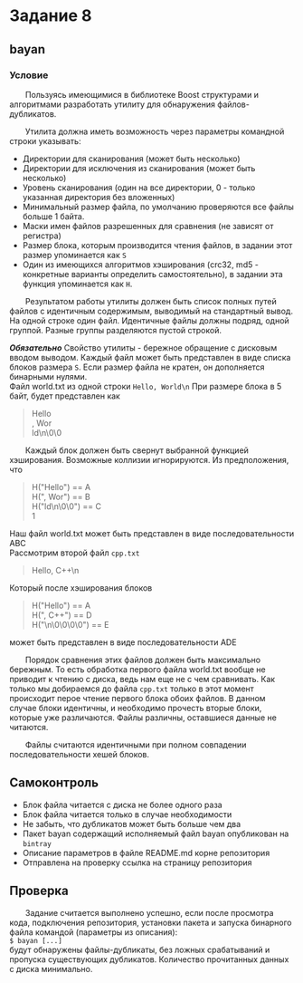 # Задание 8
## bayan
### Условие  
&emsp;&emsp;Пользуясь имеющимися в библиотеке Boost структурами и алгоритмами
разработать утилиту для обнаружения файлов-дубликатов.

&emsp;&emsp;Утилита должна иметь возможность через параметры командной строки
указывать:  
- Директории для сканирования (может быть несколько)
- Директории для исключения из сканирования (может быть несколько)
- Уровень сканирования (один на все директории, 0 - только указанная
директория без вложенных)
- Минимальный размер файла, по умолчанию проверяются все файлы
больше 1 байта.
- Маски имен файлов разрешенных для сравнения (не зависят от
регистра)
- Размер блока, которым производится чтения файлов, в задании этот
размер упоминается как `S`
- Один из имеющихся алгоритмов хэширования (crc32, md5 -
конкретные варианты определить самостоятельно), в задании
эта функция упоминается как `H`.

&emsp;&emsp;Результатом работы утилиты должен быть список полных путей файлов
с идентичным содержимым, выводимый на стандартный вывод. На одной
строке один файл. Идентичные файлы должны подряд, одной группой.
Разные группы разделяются пустой строкой.

***Обязательно*** Cвойство утилиты - бережное обращение с дисковым вводом
выводом. Каждый файл может быть представлен в виде списка блоков
размера `S`. Если размер файла не кратен, он дополняется бинарными
нулями.  
Файл world.txt из одной строки `Hello, World\n` При размере блока в 5 байт, будет представлен как

>Hello  
>, Wor  
>ld\n\0\0
  
&emsp;&emsp;Каждый блок должен быть свернут выбранной функцией хэширования.
Возможные коллизии игнорируются. Из предположения, что

>H("Hello") == A  
>H(", Wor") == B  
>H("ld\n\0\0") == C  
>1

Наш файл world.txt может быть представлен в виде последовательности
ABC  
Рассмотрим второй файл `cpp.txt`

>Hello, C++\n

Который после хэширования блоков
>H("Hello") == A  
>H(", C++") == D  
>H("\n\0\0\0\0") == E
>
может быть представлен в виде последовательности ADE

&emsp;&emsp;Порядок сравнения этих файлов должен быть максимально бережным. То
есть обработка первого файла world.txt вообще не приводит к чтению с
диска, ведь нам еще не с чем сравнивать. Как только мы добираемся до
файла `cpp.txt` только в этот момент происходит перое чтение первого блока
обоих файлов. В данном случае блоки идентичны, и необходимо прочесть
вторые блоки, которые уже различаются. Файлы различны, оставшиеся
данные не читаются.

&emsp;&emsp;Файлы считаются идентичными при полном совпадении последовательности
хешей блоков.
## Самоконтроль
- Блок файла читается с диска не более одного раза
- Блок файла читается только в случае необходимости
- Не забыть, что дубликатов может быть больше чем два
- Пакет bayan содержащий исполняемый файл bayan опубликован на
`bintray`
- Описание параметров в файле README.md корне репозитория
- Отправлена на проверку ссылка на страницу репозитория
## Проверка
&emsp;&emsp;Задание считается выполнено успешно, если после просмотра кода,
подключения репозитория, установки пакета и запуска бинарного файла
командой (параметры из описания):  
`$ bayan [...]`  
будут обнаружены файлы-дубликаты, без ложных срабатываний и
пропуска существующих дубликатов.
Количество прочитанных данных с диска минимально.
